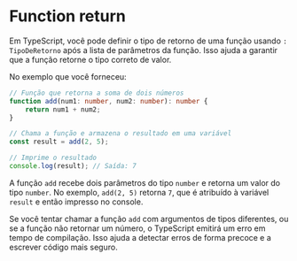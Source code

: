 # Function return

Em TypeScript, você pode definir o tipo de retorno de uma função usando `: TipoDeRetorno` após a lista de parâmetros da função. Isso ajuda a garantir que a função retorne o tipo correto de valor. 

No exemplo que você forneceu:

```typescript
// Função que retorna a soma de dois números
function add(num1: number, num2: number): number {
    return num1 + num2;
}

// Chama a função e armazena o resultado em uma variável
const result = add(2, 5);

// Imprime o resultado
console.log(result); // Saída: 7
```

A função `add` recebe dois parâmetros do tipo `number` e retorna um valor do tipo `number`. No exemplo, `add(2, 5)` retorna `7`, que é atribuído à variável `result` e então impresso no console.

Se você tentar chamar a função `add` com argumentos de tipos diferentes, ou se a função não retornar um número, o TypeScript emitirá um erro em tempo de compilação. Isso ajuda a detectar erros de forma precoce e a escrever código mais seguro.